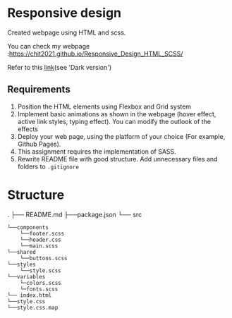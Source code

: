 # Responsive design

Created webpage using HTML and scss.

You can check my webpage :https://chit2021.github.io/Responsive_Design_HTML_SCSS/

Refer to this [link](https://preview.themeforest.net/item/maido-multipurpose-ghost-blog-theme/full_screen_preview/24837109?_ga=2.259990478.570486835.1654146705-2133876429.1654146705)(see 'Dark version')

## Requirements

1. Position the HTML elements using Flexbox and Grid system
2. Implement basic animations as shown in the webpage (hover effect,
active link styles, typing effect). You can modify the outlook of the effects
3. Deploy your web page, using the platform of your choice (For example, Github Pages).
4. This assignment requires the implementation of SASS.
5. Rewrite README file with good structure. Add unnecessary files and folders to `.gitignore`

# Structure
.
├── README.md
├──package.json
└── src
    
    └──components
        └──footer.scss
        └──header.css
        └──main.scss    
    └──shared
        └──buttons.scss
    └──styles
        └──style.scss
    └──variables
        └─colors.scss
        └─fonts.scss
    └── index.html
    └──style.css
    └──style.css.map
        
